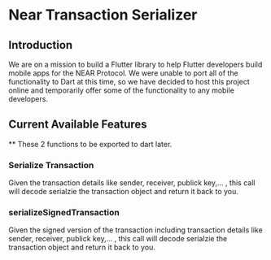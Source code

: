 # Near Transaction Serializer

## Introduction
We are on a mission to build a Flutter library to help Flutter developers build mobile apps for the NEAR Protocol. We were unable to port all of the functionality to Dart at this time, so we have decided to host this project online and temporarily offer some of the functionality to any mobile developers.


## Current Available Features
** These 2 functions to be exported to dart later.

### Serialize Transaction 
Given the transaction details like sender, receiver, publick key,... , this call will decode serialzie the transaction object and return it back to you. 

### serializeSignedTransaction
Given the signed version of the transaction including transaction details like sender, receiver, publick key,... , this call will decode serialzie the transaction object and return it back to you. 


